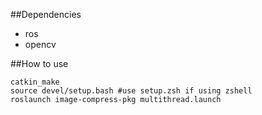 ##Dependencies

* ros
* opencv

##How to use

```
catkin_make
source devel/setup.bash #use setup.zsh if using zshell
roslaunch image-compress-pkg multithread.launch
```
